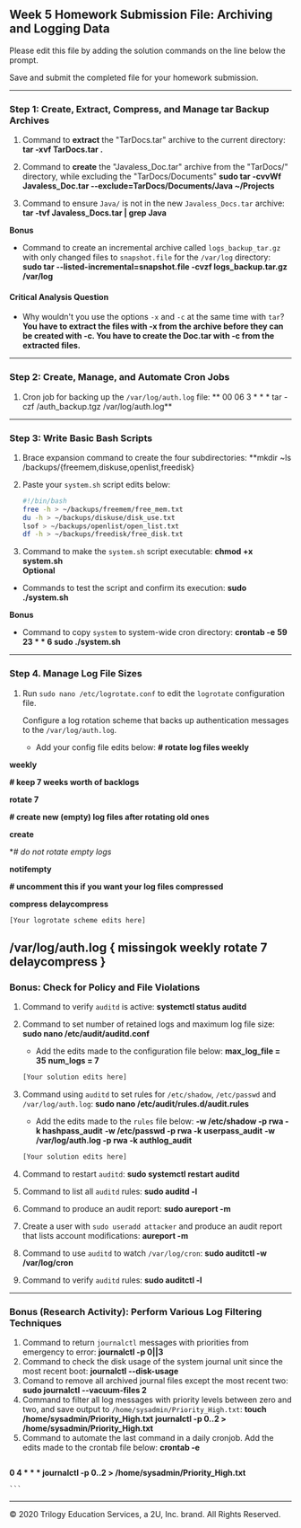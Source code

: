 ## Week 5 Homework Submission File: Archiving and Logging Data

Please edit this file by adding the solution commands on the line below the prompt.

Save and submit the completed file for your homework submission.

---

### Step 1: Create, Extract, Compress, and Manage tar Backup Archives

1. Command to **extract** the "TarDocs.tar" archive to the current directory:
**tar -xvf TarDocs.tar .**

1. Command to **create** the "Javaless_Doc.tar" archive from the "TarDocs/" directory, while excluding the "TarDocs/Documents"
**sudo tar -cvvWf Javaless_Doc.tar --exclude=TarDocs/Documents/Java ~/Projects** 
1. Command to ensure `Java/` is not in the new `Javaless_Docs.tar` archive:
**tar -tvf Javaless_Docs.tar | grep Java**

**Bonus** 
- Command to create an incremental archive called `logs_backup_tar.gz` with only changed files to `snapshot.file` for the `/var/log` directory:
**sudo tar --listed-incremental=snapshot.file -cvzf logs_backup.tar.gz /var/log**
#### Critical Analysis Question

- Why wouldn't you use the options `-x` and `-c` at the same time with `tar`?
**You have to extract the files with -x from the archive before they can be created with -c. You have to create the Doc.tar with -c from the extracted files.** 
---

### Step 2: Create, Manage, and Automate Cron Jobs

1. Cron job for backing up the `/var/log/auth.log` file:
** 00 06 3 * * * tar -czf /auth_backup.tgz /var/log/auth.log**
---

### Step 3: Write Basic Bash Scripts

1. Brace expansion command to create the four subdirectories:
**mkdir ~ls /backups/{freemem,diskuse,openlist,freedisk}
2. Paste your `system.sh` script edits below:

    ```bash
    #!/bin/bash
    free -h > ~/backups/freemem/free_mem.txt
    du -h > ~/backups/diskuse/disk_use.txt
    lsof > ~/backups/openlist/open_list.txt
    df -h > ~/backups/freedisk/free_disk.txt

3. Command to make the `system.sh` script executable:
**chmod +x system.sh**   
**Optional**
- Commands to test the script and confirm its execution:
**sudo ./system.sh**
 
**Bonus**
- Command to copy `system` to system-wide cron directory:
 **crontab -e**
 **59 23 * * 6 sudo ./system.sh**
---

### Step 4. Manage Log File Sizes
 
1. Run `sudo nano /etc/logrotate.conf` to edit the `logrotate` configuration file. 

    Configure a log rotation scheme that backs up authentication messages to the `/var/log/auth.log`.

    - Add your config file edits below:
  **# rotate log files weekly**

  **weekly**

  **# keep 7 weeks worth of backlogs**

  **rotate 7**

  **# create new (empty) log files after rotating old ones**

  **create**

  **# do not rotate empty logs*

  **notifempty**

  **# uncomment this if you want your log files compressed**

  **compress**
  **delaycompress**

    [Your logrotate scheme edits here]

  **/var/log/auth.log {**
  **missingok**
  **weekly**
  **rotate 7**
  **delaycompress**
**}**
---

### Bonus: Check for Policy and File Violations

1. Command to verify `auditd` is active:
  **systemctl status auditd**
2. Command to set number of retained logs and maximum log file size:
  **sudo nano /etc/audit/auditd.conf**
    - Add the edits made to the configuration file below:
  **max_log_file = 35**
  **num_logs = 7**
    ```bash
    [Your solution edits here]
    ```

3. Command using `auditd` to set rules for `/etc/shadow`, `/etc/passwd` and `/var/log/auth.log`:
   **sudo nano /etc/audit/rules.d/audit.rules**

    - Add the edits made to the `rules` file below:
   **-w /etc/shadow -p rwa -k hashpass_audit**
   **-w /etc/passwd -p rwa -k userpass_audit**
   **-w /var/log/auth.log -p rwa -k authlog_audit**

    ```bash
    [Your solution edits here]
    ```

4. Command to restart `auditd`:
  **sudo systemctl restart auditd**
5. Command to list all `auditd` rules:
  **sudo auditd -l**
6. Command to produce an audit report:
  **sudo aureport -m**
7. Create a user with `sudo useradd attacker` and produce an audit report that lists account modifications:
  **aureport -m**
8. Command to use `auditd` to watch `/var/log/cron`:
  **sudo auditctl -w /var/log/cron**
9. Command to verify `auditd` rules:
  **sudo auditctl -l**
---

### Bonus (Research Activity): Perform Various Log Filtering Techniques

1. Command to return `journalctl` messages with priorities from emergency to error:
  **journalctl -p 0||3**
1. Command to check the disk usage of the system journal unit since the most recent boot:
  **journalctl --disk-usage**
1. Comand to remove all archived journal files except the most recent two:
  **sudo journalctl --vacuum-files 2**
1. Command to filter all log messages with priority levels between zero and two, and save output to `/home/sysadmin/Priority_High.txt`:
  **touch /home/sysadmin/Priority_High.txt**
  **journalctl -p 0..2 > /home/sysadmin/Priority_High.txt**
1. Command to automate the last command in a daily cronjob. Add the edits made to the crontab file below:
  **crontab -e**
    ```bash
  **0 4 * * * journalctl -p 0..2 > /home/sysadmin/Priority_High.txt**

    ```

---
© 2020 Trilogy Education Services, a 2U, Inc. brand. All Rights Reserved.
